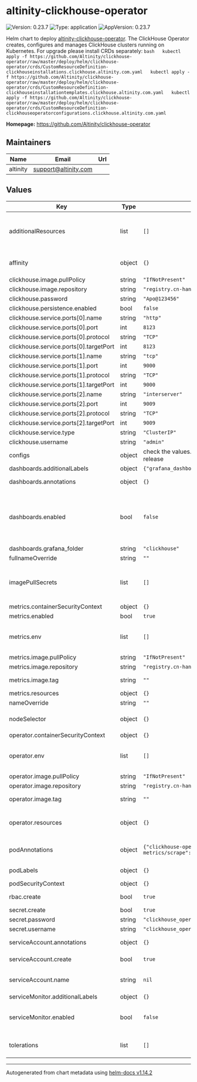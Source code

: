 # altinity-clickhouse-operator

![Version: 0.23.7](https://img.shields.io/badge/Version-0.23.7-informational?style=flat-square) ![Type: application](https://img.shields.io/badge/Type-application-informational?style=flat-square) ![AppVersion: 0.23.7](https://img.shields.io/badge/AppVersion-0.23.7-informational?style=flat-square)

Helm chart to deploy [altinity-clickhouse-operator](https://github.com/Altinity/clickhouse-operator).  The ClickHouse Operator creates, configures and manages ClickHouse clusters running on Kubernetes.  For upgrade please install CRDs separately: ```bash   kubectl apply -f https://github.com/Altinity/clickhouse-operator/raw/master/deploy/helm/clickhouse-operator/crds/CustomResourceDefinition-clickhouseinstallations.clickhouse.altinity.com.yaml   kubectl apply -f https://github.com/Altinity/clickhouse-operator/raw/master/deploy/helm/clickhouse-operator/crds/CustomResourceDefinition-clickhouseinstallationtemplates.clickhouse.altinity.com.yaml   kubectl apply -f https://github.com/Altinity/clickhouse-operator/raw/master/deploy/helm/clickhouse-operator/crds/CustomResourceDefinition-clickhouseoperatorconfigurations.clickhouse.altinity.com.yaml ```

**Homepage:** <https://github.com/Altinity/clickhouse-operator>

## Maintainers

| Name | Email | Url |
| ---- | ------ | --- |
| altinity | <support@altinity.com> |  |

## Values

| Key | Type | Default | Description |
|-----|------|---------|-------------|
| additionalResources | list | `[]` | list of additional resources to create (are processed via `tpl` function), useful for create ClickHouse clusters together with clickhouse-operator, look `kubectl explain chi` for details |
| affinity | object | `{}` | affinity for scheduler pod assignment, look `kubectl explain pod.spec.affinity` for details |
| clickhouse.image.pullPolicy | string | `"IfNotPresent"` |  |
| clickhouse.image.repository | string | `"registry.cn-hangzhou.aliyuncs.com/originx/clickhouse-server"` |  |
| clickhouse.password | string | `"Apo@123456"` |  |
| clickhouse.persistence.enabled | bool | `false` |  |
| clickhouse.service.ports[0].name | string | `"http"` |  |
| clickhouse.service.ports[0].port | int | `8123` |  |
| clickhouse.service.ports[0].protocol | string | `"TCP"` |  |
| clickhouse.service.ports[0].targetPort | int | `8123` |  |
| clickhouse.service.ports[1].name | string | `"tcp"` |  |
| clickhouse.service.ports[1].port | int | `9000` |  |
| clickhouse.service.ports[1].protocol | string | `"TCP"` |  |
| clickhouse.service.ports[1].targetPort | int | `9000` |  |
| clickhouse.service.ports[2].name | string | `"interserver"` |  |
| clickhouse.service.ports[2].port | int | `9009` |  |
| clickhouse.service.ports[2].protocol | string | `"TCP"` |  |
| clickhouse.service.ports[2].targetPort | int | `9009` |  |
| clickhouse.service.type | string | `"ClusterIP"` |  |
| clickhouse.username | string | `"admin"` |  |
| configs | object | check the values.yaml file for the config content, auto-generated from latest operator release | clickhouse-operator configs |
| dashboards.additionalLabels | object | `{"grafana_dashboard":""}` | labels to add to a secret with dashboards |
| dashboards.annotations | object | `{}` | annotations to add to a secret with dashboards |
| dashboards.enabled | bool | `false` | provision grafana dashboards as secrets (can be synced by grafana dashboards sidecar https://github.com/grafana/helm-charts/blob/grafana-6.33.1/charts/grafana/values.yaml#L679 ) |
| dashboards.grafana_folder | string | `"clickhouse"` |  |
| fullnameOverride | string | `""` | full name of the chart. |
| imagePullSecrets | list | `[]` | image pull secret for private images in clickhouse-operator pod  possible value format [{"name":"your-secret-name"}]  look `kubectl explain pod.spec.imagePullSecrets` for details |
| metrics.containerSecurityContext | object | `{}` |  |
| metrics.enabled | bool | `true` |  |
| metrics.env | list | `[]` | additional environment variables for the deployment of metrics-exporter containers possible format value [{"name": "SAMPLE", "value": "text"}] |
| metrics.image.pullPolicy | string | `"IfNotPresent"` | image pull policy |
| metrics.image.repository | string | `"registry.cn-hangzhou.aliyuncs.com/originx/metrics-exporter"` | image repository |
| metrics.image.tag | string | `""` | image tag (chart's appVersion value will be used if not set) |
| metrics.resources | object | `{}` | custom resource configuration |
| nameOverride | string | `""` | override name of the chart |
| nodeSelector | object | `{}` | node for scheduler pod assignment, look `kubectl explain pod.spec.nodeSelector` for details |
| operator.containerSecurityContext | object | `{}` |  |
| operator.env | list | `[]` | additional environment variables for the clickhouse-operator container in deployment possible format value [{"name": "SAMPLE", "value": "text"}] |
| operator.image.pullPolicy | string | `"IfNotPresent"` | image pull policy |
| operator.image.repository | string | `"registry.cn-hangzhou.aliyuncs.com/originx/clickhouse-operator"` | image repository |
| operator.image.tag | string | `""` | image tag (chart's appVersion value will be used if not set) |
| operator.resources | object | `{}` | custom resource configuration, look `kubectl explain pod.spec.containers.resources` for details |
| podAnnotations | object | `{"clickhouse-operator-metrics/port":"9999","clickhouse-operator-metrics/scrape":"true","prometheus.io/port":"8888","prometheus.io/scrape":"true"}` | annotations to add to the clickhouse-operator pod, look `kubectl explain pod.spec.annotations` for details |
| podLabels | object | `{}` | labels to add to the clickhouse-operator pod |
| podSecurityContext | object | `{}` |  |
| rbac.create | bool | `true` | specifies whether cluster roles and cluster role bindings should be created |
| secret.create | bool | `true` | create a secret with operator credentials |
| secret.password | string | `"clickhouse_operator_password"` | operator credentials password |
| secret.username | string | `"clickhouse_operator"` | operator credentials username |
| serviceAccount.annotations | object | `{}` | annotations to add to the service account |
| serviceAccount.create | bool | `true` | specifies whether a service account should be created |
| serviceAccount.name | string | `nil` | the name of the service account to use; if not set and create is true, a name is generated using the fullname template |
| serviceMonitor.additionalLabels | object | `{}` | additional labels for service monitor |
| serviceMonitor.enabled | bool | `false` | ServiceMonitor Custom resource is created for a (prometheus-operator)[https://github.com/prometheus-operator/prometheus-operator] |
| tolerations | list | `[]` | tolerations for scheduler pod assignment, look `kubectl explain pod.spec.tolerations` for details |

----------------------------------------------
Autogenerated from chart metadata using [helm-docs v1.14.2](https://github.com/norwoodj/helm-docs/releases/v1.14.2)

